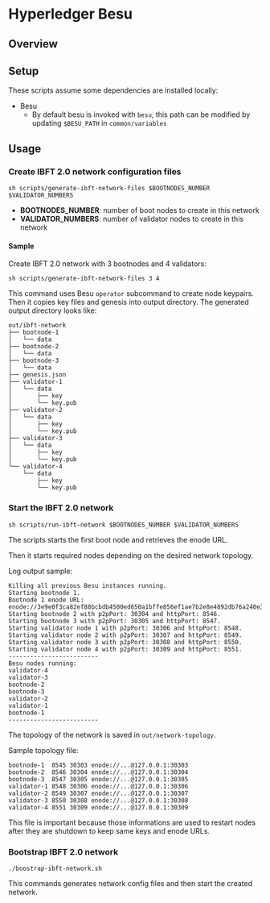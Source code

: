 # Hyperledger Besu 


## Overview

## Setup

These scripts assume some dependencies are installed locally:

- Besu
  - By default besu is invoked with `besu`, this path can be modified by updating `$BESU_PATH` in `common/variables`

## Usage

### Create IBFT 2.0 network configuration files

```shell
sh scripts/generate-ibft-network-files $BOOTNODES_NUMBER $VALIDATOR_NUMBERS
```

- **BOOTNODES_NUMBER**: number of boot nodes to create in this network
- **VALIDATOR_NUMBERS**: number of validator nodes to create in this network

#### Sample

Create IBFT 2.0 network with 3 bootnodes and 4 validators:

```shell
sh scripts/generate-ibft-network-files 3 4
```

This command uses Besu `operator` subcommand to create node keypairs. Then it copies key files and genesis into output directory. The generated output directory looks like:

```
out/ibft-network
├── bootnode-1
│   └── data
├── bootnode-2
│   └── data
├── bootnode-3
│   └── data
├── genesis.json
├── validator-1
│   └── data
│       ├── key
│       └── key.pub
├── validator-2
│   └── data
│       ├── key
│       └── key.pub
├── validator-3
│   └── data
│       ├── key
│       └── key.pub
└── validator-4
    └── data
        ├── key
        └── key.pub
```



### Start the IBFT 2.0 network

```shell
sh scripts/run-ibft-network $BOOTNODES_NUMBER $VALIDATOR_NUMBERS
```

The scripts starts the first boot node and retrieves the enode URL.

Then it starts required nodes depending on the desired network topology.

Log output sample:

```
Killing all previous Besu instances running.
Starting bootnode 1.
Bootnode 1 enode URL: enode://3e9e0f3ca82ef88bcbdb4500ed650a1bffe856ef1ae7b2e8e4892db76a240e3d3d10a416c65ef065609e4a022410f2dab24804eeb82f8616e9b86fb1fe0494ed@127.0.0.1:30303
Starting bootnode 2 with p2pPort: 30304 and httpPort: 8546.
Starting bootnode 3 with p2pPort: 30305 and httpPort: 8547.
Starting validator node 1 with p2pPort: 30306 and httpPort: 8548.
Starting validator node 2 with p2pPort: 30307 and httpPort: 8549.
Starting validator node 3 with p2pPort: 30308 and httpPort: 8550.
Starting validator node 4 with p2pPort: 30309 and httpPort: 8551.
-------------------------
Besu nodes running:
validator-4
validator-3
bootnode-2
bootnode-3
validator-2
validator-1
bootnode-1
-------------------------
```



The topology of the network is saved in `out/network-topology`.

Sample topology file:

```
bootnode-1  8545 30303 enode://...@127.0.0.1:30303
bootnode-2  8546 30304 enode://...@127.0.0.1:30304
bootnode-3  8547 30305 enode://...@127.0.0.1:30305
validator-1 8548 30306 enode://...@127.0.0.1:30306
validator-2 8549 30307 enode://...@127.0.0.1:30307
validator-3 8550 30308 enode://...@127.0.0.1:30308
validator-4 8551 30309 enode://...@127.0.0.1:30309
```

This file is important because those informations are used to restart nodes after they are shutdown to keep same keys and enode URLs.

### Bootstrap IBFT 2.0 network

```shell
./boostrap-ibft-network.sh
```

This commands generates network config files and then start the created network.